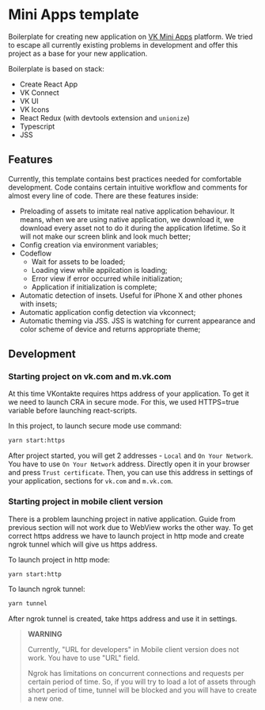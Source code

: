 # Mini Apps template

Boilerplate for creating new application on 
[VK Mini Apps](https://vk.com/vkappsdev) platform. We tried to escape all
currently existing problems in development and offer this project as a base
for your new application.

Boilerplate is based on stack:
- Create React App
- VK Connect
- VK UI
- VK Icons
- React Redux (with devtools extension and `unionize`)
- Typescript
- JSS

## Features

Currently, this template contains best practices needed for comfortable 
development. Code contains certain intuitive workflow and comments for
almost every line of code. There are these features inside:

- Preloading of assets to imitate real native application behaviour. It means,
when we are using native application, we download it, we download every asset
not to do it during the application lifetime. So it will not make our screen
blink and look much better;
- Config creation via environment variables;
- Codeflow
    - Wait for assets to be loaded;
    - Loading view while appilcation is loading;
    - Error view if error occurred while initialization;
    - Application if initialization is complete;
- Automatic detection of insets. Useful for iPhone X and other phones with
insets;
- Automatic application config detection via vkconnect;
- Automatic theming via JSS. JSS is watching for current appearance and color
scheme of device and returns appropriate theme;

## Development

### Starting project on vk.com and m.vk.com
At this time VKontakte requires https address of your application. To get it we 
need to launch CRA in secure mode. For this, we used HTTPS=true
variable before launching react-scripts. 

In this project, to launch secure mode use command:

 ```bash 
yarn start:https
```

After project started, you will get 2 addresses - `Local` and `On Your Network`.
You have to use `On Your Network` address. Directly open it in your browser
and press `Trust certificate`. Then, you can use this address in settings
of your application, sections for `vk.com` and `m.vk.com`.

### Starting project in mobile client version

There is a problem launching project in native application. Guide from previous
section will not work due to WebView works the other way. To get correct
https address we have to launch project in http mode and create ngrok tunnel
which will give us https address.
 
To launch project in http mode:
```bash
yarn start:http
```

To launch ngrok tunnel:
```bash
yarn tunnel
```

After ngrok tunnel is created, take https address and use it in settings.

> **WARNING**
>
> Currently, "URL for developers" in Mobile client version does not work.
> You have to use "URL" field.
>
> Ngrok has limitations on concurrent connections and requests per certain
> period of time. So, if you will try to load a lot of assets through
> short period of time, tunnel will be blocked and you will have to create a
> new one.
